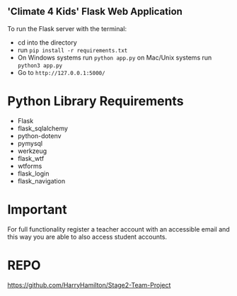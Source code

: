 ## 'Climate 4 Kids' Flask Web Application

To run the Flask server with the terminal:
- cd into the directory
- run `pip install -r requirements.txt`
- On Windows systems run `python app.py` on Mac/Unix systems run `python3 app.py`
- Go to `http://127.0.0.1:5000/` 


# Python Library Requirements
- Flask
- flask_sqlalchemy
- python-dotenv
- pymysql
- werkzeug
- flask_wtf
- wtforms
- flask_login
- flask_navigation


# Important
For full functionality register a teacher account with an accessible email and this way you are able to also access student accounts.

# REPO
https://github.com/HarryHamilton/Stage2-Team-Project

